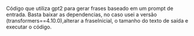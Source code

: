 Código que utiliza gpt2 para gerar frases baseado em um prompt de entrada. Basta baixar as dependencias, no caso usei a versão (transformers==4.10.0),alterar a fraseInicial, o tamanho do texto de saída e executar o código.
